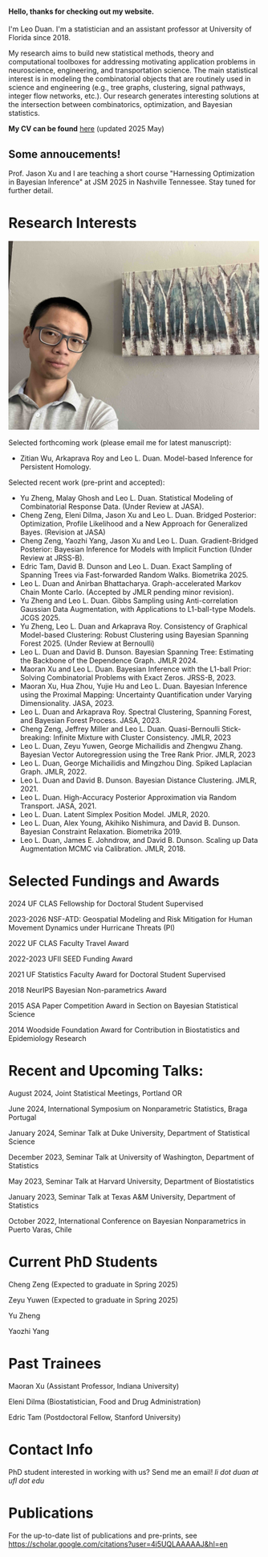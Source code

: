 #### Hello, thanks for checking out my website.

I'm Leo Duan. I'm a statistician and an assistant professor at University of Florida since 2018.

My research aims to build new statistical methods, theory and computational toolboxes for addressing motivating application problems in 
neuroscience, engineering, and transportation science. The main statistical interest is in modeling the combinatorial objects that are routinely
used in science and engineering (e.g., tree graphs, clustering, signal pathways, integer flow networks, etc.).
Our research generates interesting solutions at the intersection between combinatorics, optimization, and Bayesian statistics.

**My CV can be found** [here](leo_duan_cv.pdf)  (updated 2025 May)



## Some annoucements!

Prof. Jason Xu and I are teaching a short course "Harnessing Optimization in Bayesian Inference" at JSM 2025 in Nashville Tennessee. Stay tuned for further detail.
  


# Research Interests

<img src="photo.jpg" alt="drawing" width="500"/>

Selected forthcoming work (please email me for latest manuscript):

*   Zitian Wu, Arkaprava Roy and Leo L. Duan. Model-based Inference for Persistent Homology.

Selected recent work (pre-print and accepted):
*   Yu Zheng, Malay Ghosh and Leo L. Duan. Statistical Modeling of Combinatorial Response Data.  (Under Review at JASA).
*   Cheng Zeng, Eleni Dilma, Jason Xu and Leo L. Duan. Bridged Posterior: Optimization, Profile Likelihood and a New Approach for Generalized Bayes.  (Revision at JASA)
*   Cheng Zeng, Yaozhi Yang, Jason Xu and Leo L. Duan. Gradient-Bridged Posterior: Bayesian Inference for Models with Implicit Function  (Under Review at JRSS-B).
*   Edric Tam, David B. Dunson and Leo L. Duan. Exact Sampling of Spanning Trees via Fast-forwarded Random Walks. Biometrika 2025.
*   Leo L. Duan and Anirban Bhattacharya. Graph-accelerated Markov Chain Monte Carlo. (Accepted by JMLR pending minor revision).
*   Yu Zheng and Leo L. Duan. Gibbs Sampling using Anti-correlation Gaussian Data Augmentation, with Applications to L1-ball-type Models. JCGS 2025.
*   Yu Zheng, Leo L. Duan and Arkaprava Roy. Consistency of Graphical Model-based Clustering: Robust Clustering using Bayesian Spanning Forest 2025. (Under Review at Bernoulli) 
*   Leo L. Duan and David B. Dunson. Bayesian Spanning Tree: Estimating the Backbone of the Dependence Graph. JMLR 2024.
*   Maoran Xu and Leo L. Duan. Bayesian Inference with the L1-ball Prior: Solving Combinatorial Problems with Exact Zeros. JRSS-B, 2023.
*   Maoran Xu, Hua Zhou, Yujie Hu and Leo L. Duan. Bayesian Inference using the Proximal Mapping: Uncertainty Quantification under Varying Dimensionality.  JASA, 2023.
*   Leo L. Duan and Arkaprava Roy.  Spectral Clustering, Spanning Forest, and Bayesian Forest Process. JASA, 2023.
*   Cheng Zeng, Jeffrey Miller and Leo L. Duan. Quasi-Bernoulli Stick-breaking: Infinite Mixture with Cluster Consistency. JMLR, 2023
*   Leo L. Duan, Zeyu Yuwen, George Michailidis and Zhengwu Zhang.  Bayesian Vector Autoregression using the Tree Rank Prior. JMLR, 2023
*   Leo L. Duan, George Michailidis and Mingzhou Ding. Spiked Laplacian Graph. JMLR, 2022.
*   Leo L. Duan and David B. Dunson. Bayesian Distance Clustering. JMLR, 2021.
*   Leo L. Duan.  High-Accuracy Posterior Approximation via Random Transport. JASA, 2021.
*   Leo L. Duan. Latent Simplex Position Model. JMLR, 2020.
*   Leo L. Duan, Alex Young, Akihiko Nishimura, and David B. Dunson. Bayesian Constraint Relaxation. Biometrika 2019.
*   Leo L. Duan, James E. Johndrow, and David B. Dunson. Scaling up Data Augmentation MCMC via Calibration. JMLR, 2018.




# Selected Fundings and Awards

2024 UF CLAS Fellowship for Doctoral Student Supervised

2023-2026 NSF-ATD: Geospatial Modeling and Risk Mitigation for Human Movement Dynamics under Hurricane Threats (PI)

2022 UF CLAS Faculty Travel Award

2022-2023 UFII SEED Funding Award

2021 UF Statistics Faculty Award for Doctoral Student Supervised

2018 NeurIPS Bayesian Non-parametrics Award

2015 ASA Paper Competition Award in Section on Bayesian Statistical Science

2014 Woodside Foundation Award for Contribution in Biostatistics and Epidemiology Research


# Recent and Upcoming Talks:

August 2024, Joint Statistical Meetings, Portland OR

June 2024, International Symposium on Nonparametric Statistics, Braga Portugal

January 2024, Seminar Talk at Duke University, Department of Statistical Science

December 2023, Seminar Talk at University of Washington, Department of Statistics

May 2023, Seminar Talk at Harvard University, Department of Biostatistics 

January 2023, Seminar Talk at Texas A&M University, Department of Statistics

October 2022, International Conference on Bayesian Nonparametrics in Puerto Varas, Chile

# Current PhD Students

Cheng Zeng (Expected to graduate in Spring 2025)

Zeyu Yuwen (Expected to graduate in Spring 2025)

Yu Zheng

Yaozhi Yang

# Past Trainees

Maoran Xu (Assistant Professor, Indiana University)

Eleni Dilma (Biostatistician, Food and Drug Administration)

Edric Tam (Postdoctoral Fellow, Stanford University)

# Contact Info
PhD student interested in working with us? Send me an email!
_li dot duan at ufl dot edu_


# Publications

For the up-to-date list of publications and pre-prints, see https://scholar.google.com/citations?user=4i5UQLAAAAAJ&hl=en



